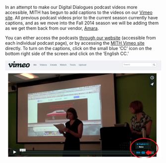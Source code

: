 In an attempt to make our Digital Dialogues podcast videos more accessible, MITH has begun to add captions to the videos on our [Vimeo site](https://vimeo.com/mithinmd). All previous podcast videos prior to the current season currently have captions, and as we move into the Fall 2014 season we will be adding them as we get them back from our vendor, [Amara](http://www.amara.org/en/).

You can either access the podcasts [through our website](http://mith.umd.edu/digital-dialogues/dialogues/) (accessible from each individual podcast page), or by accessing the [MITH Vimeo site](https://vimeo.com/mithinmd) directly. To turn on the captions, click on the small blue ‘CC’ icon on the bottom right side of the screen and click on the ‘English CC.’

![](../images/2014-10-Screenshot-2014-10-20-17.23.23.png)